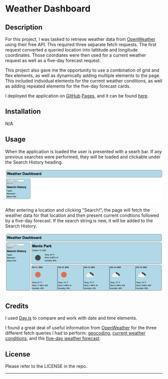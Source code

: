 # Weather Dashboard

## Description 

For this project, I was tasked to retrieve weather data from [OpenWeather](https://openweathermap.org/) using their free API. This required three separate fetch requests. The first request converted a queried location into lattitude and longitude coordinates. Those coordiates were then used for a current weather request as well as a five-day forecast request.

This project also gave me the opportunity to use a combination of grid and flex elements, as well as dynamically adding multiple elements to the page. This included individual elements for the current weather conditions, as well as adding repeated elements for the five-day forecast cards.

I deployed the application on [GitHub](https://github.com/) [Pages](https://pages.github.com/), and it can be found [here](https://d-a-v-i-d-w-r-i-g-h-t.github.io/weather-dashboard/).


## Installation

N/A


## Usage 

When the application is loaded the user is presented with a searh bar. If any previous searches were performed, they will be loaded and clickable under the Search History heading.

![Screenshot on page load](assets/images/weather-dashboard-empty.png)

After entering a location and clicking "Search!", the page will fetch the weather data for that location and then present current condtions followed by a five-day forecast. If the search string is new, it will be added to the Search History.

![Screenshot showing results and search history](assets/images/weather-dashboard-results.png)



## Credits

I used [Day.js](https://day.js.org/en/) to compare and work with date and time elements.

I found a great deal of useful information from [OpenWeather](https://openweathermap.org/) for the three different fetch queries I had to perform: [geocoding](https://openweathermap.org/api/geocoding-api), [current weather conditions](https://openweathermap.org/weather-conditions), and the [five-day weather forecast](https://openweathermap.org/forecast5).


## License

Please refer to the LICENSE in the repo.

---